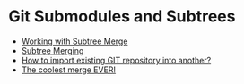 # Git Submodules and Subtrees

* [Working with Subtree Merge](https://help.github.com/articles/working-with-subtree-merge)
* [Subtree Merging](http://git-scm.com/book/ch6-7.html)
* [How to import existing GIT repository into another?](http://stackoverflow.com/questions/1683531/how-to-import-existing-git-repository-into-another)
* [The coolest merge EVER!](http://thread.gmane.org/gmane.comp.version-control.git/5126/)
